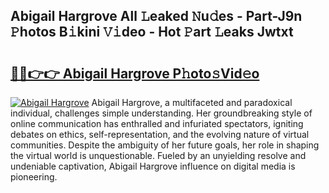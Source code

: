 ## Abigail Hargrove All 𝙻eaked 𝙽u𝚍es - Part-J9n 𝙿hotos B𝚒kini 𝚅𝚒deo - Hot 𝙿art 𝙻eaks Jwtxt

# <h2><a href="http://ld64a3.urlbe.top/?page=Abigail+Hargrove">🔗🔗👉👉 Abigail Hargrove P𝚑oto𝚜Vid𝚎o</a></h2>

[![Abigail Hargrove](https://i.imgur.com/eBuTRDB.gif)](http://ld64a3.urlbe.top/?page=Abigail+Hargrove)
Abigail Hargrove, a multifaceted and paradoxical individual, challenges simple understanding. Her groundbreaking style of online communication has enthralled and infuriated spectators, igniting debates on ethics, self-representation, and the evolving nature of virtual communities. Despite the ambiguity of her future goals, her role in shaping the virtual world is unquestionable. Fueled by an unyielding resolve and undeniable captivation, Abigail Hargrove influence on digital media is pioneering.
